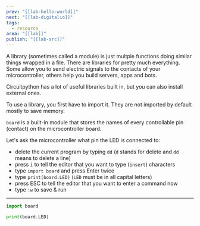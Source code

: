 ```yaml
---
prev: "[[lab-hello-world]]"
next: "[[lab-digitalio]]"
tags:
  - resource
area: "[[lab]]"
publish: "[[lab-src]]"
---
```


A library (sometimes called a module) is just multple functions doing similar things wrapped in a file. There are libraries for pretty much everything. Some allow you to send electric signals to the contacts of your microcontroller, others help you build servers, apps and bots.

Circuitpython has a lot of useful libraries built in, but you can also install external ones.

To use a library, you first have to import it. They are not imported by default mostly to save memory.

`board` is a built-in module that stores the names of every controllable pin (contact) on the microcontroller board.

Let's ask the microcontroller what pin the LED is connected to:
- delete the current program by typing `dd` (`d` stands for delete and `dd` means to delete a line)
- press `i` to tell the editor that you want to type (`insert`) characters
- type `import board` and press Enter twice
- type `print(board.LED)` (`LED` must be in all capital letters)
- press ESC to tell the editor that you want to enter a command now
- type `:w` to save & run

---

```python
import board

print(board.LED)
```